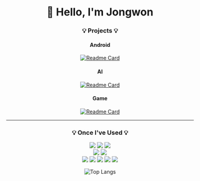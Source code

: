 
<div align="center">

# 👋 Hello, I'm Jongwon

### 💡 Projects 💡

#### Android  
[![Readme Card](https://github-readme-stats.vercel.app/api/pin/?username=Jongwon-0518&repo=Reservation_Application&theme=tokyonight)](https://github.com/Jongwon-0518/Reservation_Application)

#### AI  
[![Readme Card](https://github-readme-stats.vercel.app/api/pin/?username=Jongwon-0518&repo=Deeplearning-Image-&theme=tokyonight)](https://github.com/Jongwon-0518/Deeplearning-Image-/tree/main/%EA%B3%B5%EB%AA%A8%EC%A0%84)

#### Game  
[![Readme Card](https://github-readme-stats.vercel.app/api/pin/?username=Jongwon-0518&repo=Unity-game&theme=tokyonight)](https://github.com/Jongwon-0518/Unity-game)

---
### 💡 Once I've Used 💡

<img src="https://img.shields.io/badge/Android Studio-3DDC84?style=flat-square&logo=Android Studio&logoColor=white"> <img src="https://img.shields.io/badge/Firebase-FFCA28?style=flat-square&logo=Firebase&logoColor=white"> <img src="https://img.shields.io/badge/CMake-064F8C?style=flat-square&logo=CMake&logoColor=white">  
<img src="https://img.shields.io/badge/Google Colab-F9AB00?style=flat-square&logo=Google Colab&logoColor=white"> <img src="https://img.shields.io/badge/Kaggle-20BEFF?style=flat-square&logo=Kaggle&logoColor=white">  
<img src="https://img.shields.io/badge/Visual Studio Code-007ACC?style=flat-square&logo=Visual Studio Code&logoColor=white"> <img src="https://img.shields.io/badge/Eclipse IDE-2C2255?style=flat-square&logo=Eclipse IDE&logoColor=white"> <img src="https://img.shields.io/badge/Unity-FFFFFF?style=flat-square&logo=Unity&logoColor=white"> <img src="https://img.shields.io/badge/Unreal Engine-0E1128?style=flat-square&logo=Unreal Engine&logoColor=white"> <img src="https://img.shields.io/badge/IntelliJ IDEA-000000?style=flat-square&logo=IntelliJ IDEA&logoColor=white">  


![Top Langs](https://github-readme-stats-i270cdk5i-florianbussmann.vercel.app/api/top-langs/?username=Jongwon-0518&theme=tokyonight&layout=compact&card_width=300&include_forks=true&hide=Jupyter%20notebook&langs_count=10)  

<!--
---
  
![Anurag's GitHub stats](https://github-readme-stats.vercel.app/api?username=Jongwon-0518&show_icons=true&theme=tokyonight)

 -->
  
</div>

<!--
**Jongwon-0518/Jongwon-0518** is a ✨ _special_ ✨ repository because its `README.md` (this file) appears on your GitHub profile.

Here are some ideas to get you started:

- 🔭 I’m currently working on ...
- 🌱 I’m currently learning ...
- 👯 I’m looking to collaborate on ...
- 🤔 I’m looking for help with ...
- 💬 Ask me about ...
- 📫 How to reach me: ...
- 😄 Pronouns: ...
- ⚡ Fun fact: ...
-->
